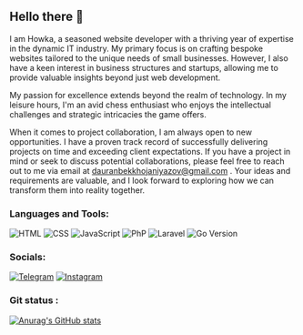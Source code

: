 ## Hello there 👋

I am Howka, a seasoned website developer with a thriving year of expertise in the dynamic IT industry. My primary focus is on crafting bespoke websites tailored to the unique needs of small businesses. However, I also have a keen interest in business structures and startups, allowing me to provide valuable insights beyond just web development.

My passion for excellence extends beyond the realm of technology. In my leisure hours, I'm an avid chess enthusiast who enjoys the intellectual challenges and strategic intricacies the game offers.

When it comes to project collaboration, I am always open to new opportunities. I have a proven track record of successfully delivering projects on time and exceeding client expectations. If you have a project in mind or seek to discuss potential collaborations, please feel free to reach out to me via email at dauranbekkhojaniyazov@gmail.com . Your ideas and requirements are valuable, and I look forward to exploring how we can transform them into reality together.

### Languages and Tools:
![HTML](https://img.shields.io/badge/-HTML-090909?style=for-the-badge&logo=html5&logoColor=47C5FB)
![CSS](https://img.shields.io/badge/-CSS-090909?style=for-the-badge&logo=css3&logoColor=47C5FB)
![JavaScript](https://img.shields.io/badge/-Javascript-090909?style=for-the-badge&logo=javascript&logoColor=47C5FB)
![PhP](https://img.shields.io/badge/-PhP-090909?style=for-the-badge&logo=php&logoColor=47C5FB)
![Laravel](https://img.shields.io/badge/-Laravel-090909?style=for-the-badge&logo=laravel&logoColor=47C5FB)
![Go Version](https://img.shields.io/badge/Go-v1.16-blue)

### Socials:
[![Telegram](https://img.shields.io/badge/-Telegram-090909?style=for-the-badge&logo=telegram&logoColor=27A0D9)](https://t.me/h0wka)
[![Instagram](https://img.shields.io/badge/-Instagram-090909?style=for-the-badge&logo=instagram&logoColor=B4068E)](https://www.instagram.com/dauran_khojaniyazov)

### Git status :
[![Anurag's GitHub stats](https://github-readme-stats.vercel.app/api?username=HowkaCoder)](https://github.com/HowkaCoder/github-readme-stats)
<!--
**HowkaCoder/HowkaCoder** is a ✨ _special_ ✨ repository because its `README.md` (this file) appears on your GitHub profile.

